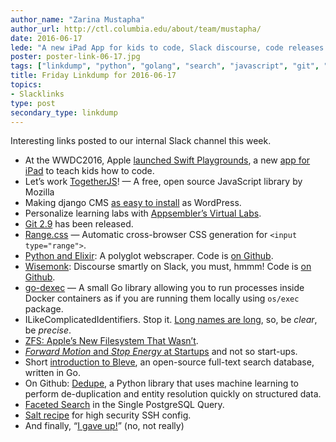 ```yaml
---
author_name: "Zarina Mustapha"
author_url: http://ctl.columbia.edu/about/team/mustapha/
date: 2016-06-17
lede: "A new iPad App for kids to code, Slack discourse, code releases and recipes, and other interesting links posted to our internal Slack channel this week."
poster: poster-link-06-17.jpg
tags: ["linkdump", "python", "golang", "search", "javascript", "git", "salt"]
title: Friday Linkdump for 2016-06-17
topics:
- Slacklinks
type: post
secondary_type: linkdump
---
```


Interesting links posted to our internal Slack channel this week.

* At the WWDC2016, Apple [launched Swift Playgrounds](https://techcrunch.com/2016/06/13/apple-launches-swift-playgrounds-for-ipad-to-teach-kids-to-code/), a new [app for iPad](http://www.apple.com/swift/playgrounds/) to teach kids how to code.
* Let’s work [TogetherJS](https://togetherjs.com/)! — A free, open source JavaScript library by Mozilla
* Making django CMS [as easy to install](https://www.django-cms.org/en/blog/2016/06/09/making-django-cms-as-easy-to-install-as-wordpress/) as WordPress.
* Personalize learning labs with [Appsembler’s Virtual Labs](http://www.appsembler.com/blog/virtual-software-labs-for-hands-on-exercises-and-project-based-learning/).
* [Git 2.9](https://github.com/blog/2188-git-2-9-has-been-released) has been released.
* [Range.css](http://danielstern.ca/range.css/#/) — Automatic cross-browser CSS generation for `<input type="range">`.
* [Python and Elixir](https://klibert.pl/statics/python-and-elixir/): A polyglot webscraper. Code is [on Github](https://github.com/piotrklibert/pyscrapex).
* [Wisemonk](https://medium.dgraph.io/wisemonk-a-slackbot-to-move-discussions-from-slack-to-discourse-22a53ddce78f#.qtznlp8ow): Discourse smartly on Slack, you must, hmmm! Code is [on Github](https://github.com/dgraph-io/wisemonk).
* [go-dexec](https://github.com/ahmetalpbalkan/go-dexec) — A small Go library allowing you to run processes inside Docker containers as if you are running them locally using `os/exec` package.
* ILikeComplicatedIdentifiers. Stop it. [Long names are long](http://journal.stuffwithstuff.com/2016/06/16/long-names-are-long/), so, be _clear_, be _precise_.
* [ZFS: Apple’s New Filesystem That Wasn’t](http://dtrace.org/blogs/ahl/2016/06/15/apple_and_zfs/).
* [_Forward Motion_ and _Stop Energy_ at Startups](https://medium.com/buffer-posts/forward-motion-stop-energy-at-startups-c01624b7989#.4f29ah2uu) and not so start-ups.
* Short [introduction to Bleve](https://medium.com/wireless-registry-engineering/short-introduction-to-bleve-5de4bbf16657#.hnfoa5fvf), an open-source full-text search database, written in Go.
* On Github: [Dedupe](https://github.com/datamade/dedupe), a Python library that uses machine learning to perform de-duplication and entity resolution quickly on structured data.
* [Faceted Search](http://akorotkov.github.io/blog/2016/06/17/faceted-search/)  in the Single PostgreSQL Query.
* [Salt recipe](https://github.com/cloud9ers/secure-sshd-salt) for high security SSH config.
* And finally, “[I gave up!](https://medium.com/startup-lesson-learned/why-i-turned-down-500k-pissed-off-my-investors-and-shut-down-my-startup-2645c4ca1354#.cksc0kuo8)” (no, not really)